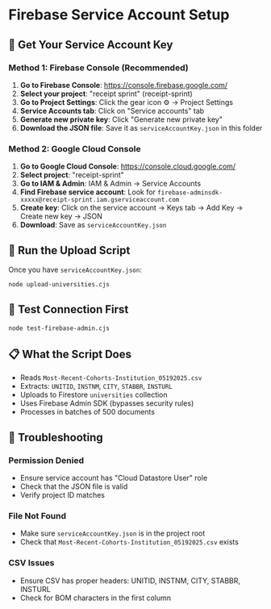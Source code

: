 # Firebase Service Account Setup

## 🔑 Get Your Service Account Key

### Method 1: Firebase Console (Recommended)

1. **Go to Firebase Console**: https://console.firebase.google.com/
2. **Select your project**: "receipt sprint" (receipt-sprint)
3. **Go to Project Settings**: Click the gear icon ⚙️ → Project Settings
4. **Service Accounts tab**: Click on "Service accounts" tab
5. **Generate new private key**: Click "Generate new private key"
6. **Download the JSON file**: Save it as `serviceAccountKey.json` in this folder

### Method 2: Google Cloud Console

1. **Go to Google Cloud Console**: https://console.cloud.google.com/
2. **Select project**: "receipt-sprint"
3. **Go to IAM & Admin**: IAM & Admin → Service Accounts
4. **Find Firebase service account**: Look for `firebase-adminsdk-xxxxx@receipt-sprint.iam.gserviceaccount.com`
5. **Create key**: Click on the service account → Keys tab → Add Key → Create new key → JSON
6. **Download**: Save as `serviceAccountKey.json`

## 🚀 Run the Upload Script

Once you have `serviceAccountKey.json`:

```bash
node upload-universities.cjs
```

## 🧪 Test Connection First

```bash
node test-firebase-admin.cjs
```

## 📋 What the Script Does

- Reads `Most-Recent-Cohorts-Institution_05192025.csv`
- Extracts: `UNITID`, `INSTNM`, `CITY`, `STABBR`, `INSTURL`
- Uploads to Firestore `universities` collection
- Uses Firebase Admin SDK (bypasses security rules)
- Processes in batches of 500 documents

## 🔧 Troubleshooting

### Permission Denied
- Ensure service account has "Cloud Datastore User" role
- Check that the JSON file is valid
- Verify project ID matches

### File Not Found
- Make sure `serviceAccountKey.json` is in the project root
- Check that `Most-Recent-Cohorts-Institution_05192025.csv` exists

### CSV Issues
- Ensure CSV has proper headers: UNITID, INSTNM, CITY, STABBR, INSTURL
- Check for BOM characters in the first column
